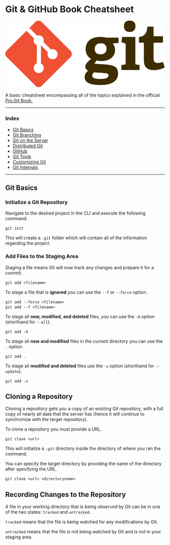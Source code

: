 # Git & GitHub Book Cheatsheet

![Git Logo](./Images/git-logo.png)

A basic cheatsheet encompassing all of the topics explained in the official [Pro Git Book.](https://git-scm.com/book/en/v2)

<hr>

### Index

- [Git Basics](#git-basics)
- [Git Branching](#git-branching)
- [Git on the Server](#git-on-the-server)
- [Distributed Git](#distributed-git)
- [GitHub](#github)
- [Git Tools](#git-tools)
- [Customizing Git](#customizing-git)
- [Git Internals](#git-internals)

<hr>

## Git Basics

### Initialize a Git Repository

Navigate to the desired project in the CLI and execute the following command:

```
git init
```

This will create a `.git` folder which will contain all of the information regarding the project.

### Add Files to the Staging Area

Staging a file means Git will now track any changes and prepare it for a commit.

```
git add <filename>
```

To stage a file that is **ignored** you can use the `--f` or `--force` option.

```
git add --force <filename>
git add --f <filename>
```

To stage all **new, modified, and deleted** files, you can use the `-A` option (shorthand for `--all`).

```
git add -A
```

To stage all **new and modified** files in the current directory you can use the `.` option.

```
git add .
```

To stage all **modified and deleted** files use the `-u` option (shorthand for `--update`).

```
git add -u
```

## Cloning a Repository

Cloning a repository gets you a copy of an existing Git repository, with a full copy of nearly all data that the server has (hence it will continue to synchronize with the target repository).

To clone a repository you must provide a URL.

```
git clone <url>
```

This will initialize a `.git` directory inside the directory of where you ran the command.

You can specify the target directory by providing the name of the directory after specifying the URL.

```
git clone <url> <directoryname>
```

## Recording Changes to the Repository

A file in your working directory that is being observed by Git can be in one of the two states: `tracked` and `untracked`.

`tracked` means that the file is being watched for any modifications by Git.

`untracked` means that the file is not being watched by Git and is not in your staging area.
